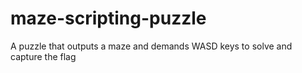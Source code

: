 # maze-scripting-puzzle
A puzzle that outputs a maze and demands WASD keys to solve and capture the flag

